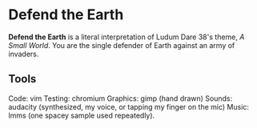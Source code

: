 Defend the Earth
================

**Defend the Earth** is a literal interpretation of Ludum Dare 38's theme, *A
Small World*. You are the single defender of Earth against an army of invaders.

Tools
-----

Code: vim
Testing: chromium
Graphics: gimp (hand drawn)
Sounds: audacity (synthesized, my voice, or tapping my finger on the mic)
Music: lmms (one spacey sample used repeatedly).
